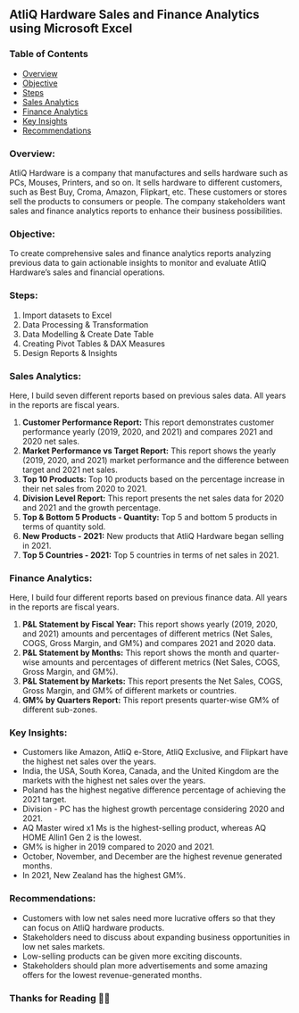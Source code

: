 ## AtliQ Hardware Sales and Finance Analytics using Microsoft Excel

### Table of Contents
- [Overview](#overview)
- [Objective](#objective)
- [Steps](#steps)
- [Sales Analytics](#sales-analytics)
- [Finance Analytics](#finance-analytics)
- [Key Insights](#key-insights)
- [Recommendations](#recommendations)

### Overview: 
AtliQ Hardware is a company that manufactures and sells hardware such as PCs, Mouses, Printers, and so on. It sells hardware to different customers, such as Best Buy, Croma, Amazon, Flipkart, etc. These customers or stores sell the products to consumers or people. The company stakeholders want sales and finance analytics reports to enhance their business possibilities.

### Objective: 
To create comprehensive sales and finance analytics reports analyzing previous data to gain actionable insights to monitor and evaluate AtliQ Hardware’s sales and financial operations.

### Steps: 
1. Import datasets to Excel
2. Data Processing & Transformation
3. Data Modelling & Create Date Table
4. Creating Pivot Tables & DAX Measures
5. Design Reports & Insights

### Sales Analytics: 
Here, I build seven different reports based on previous sales data. All years in the reports are fiscal years.
1.	**Customer Performance Report:** This report demonstrates customer performance yearly (2019, 2020, and 2021) and compares 2021 and 2020 net sales.
2.	**Market Performance vs Target Report:** This report shows the yearly (2019, 2020, and 2021) market performance and the difference between target and 2021 net sales.
3.	**Top 10 Products:** Top 10 products based on the percentage increase in their net sales from 2020 to 2021.
4.	**Division Level Report:** This report presents the net sales data for 2020 and 2021 and the growth percentage.
5.	**Top & Bottom 5 Products - Quantity:**  Top 5 and bottom 5 products in terms of quantity sold.
6.	**New Products - 2021:** New products that AtliQ Hardware began selling in 2021.
7.	**Top 5 Countries - 2021:** Top 5 countries in terms of net sales in 2021.

### Finance Analytics: 
Here, I build four different reports based on previous finance data. All years in the reports are fiscal years.
1.	**P&L Statement by Fiscal Year:** This report shows yearly (2019, 2020, and 2021) amounts and percentages of different metrics (Net Sales, COGS, Gross Margin, and GM%) and compares 2021 and 2020 data.
2.	**P&L Statement by Months:** This report shows the month and quarter-wise amounts and percentages of different metrics (Net Sales, COGS, Gross Margin, and GM%).
3.	**P&L Statement by Markets:** This report presents the Net Sales, COGS, Gross Margin, and GM% of different markets or countries.
4.	**GM% by Quarters Report:** This report presents quarter-wise GM% of different sub-zones.

### Key Insights: 
- Customers like Amazon, AtliQ e-Store, AtliQ Exclusive, and Flipkart have the highest net sales over the years.
- India, the USA, South Korea, Canada, and the United Kingdom are the markets with the highest net sales over the years.
- Poland has the highest negative difference percentage of achieving the 2021 target.
- Division - PC has the highest growth percentage considering 2020 and 2021.
- AQ Master wired x1 Ms is the highest-selling product, whereas AQ HOME Allin1 Gen 2 is the lowest.
- GM% is higher in 2019 compared to 2020 and 2021.
- October, November, and December are the highest revenue generated months.
- In 2021, New Zealand has the highest GM%.

### Recommendations: 
- Customers with low net sales need more lucrative offers so that they can focus on AtliQ hardware products.
- Stakeholders need to discuss about expanding business opportunities in low net sales markets.
- Low-selling products can be given more exciting discounts.
- Stakeholders should plan more advertisements and some amazing offers for the lowest revenue-generated months.

### Thanks for Reading 🌸🌸
